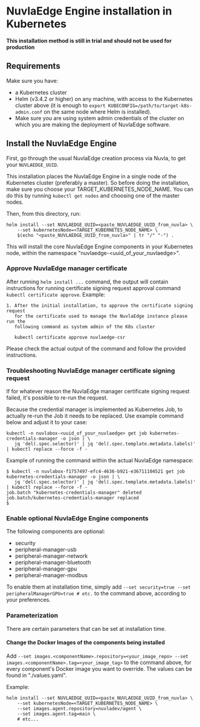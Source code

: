 # NuvlaEdge Engine installation in Kubernetes

**This installation method is still in trial and should not be used for production**

## Requirements

Make sure you have:

- a Kubernetes cluster
- Helm (v3.4.2 or higher) on any machine, with access to the Kubernetes cluster
  above (it is enough to `export KUBECONFIG=/path/to/target-k8s-admin.conf` on
  the same node where Helm is installed).
- Make sure you are using system admin credentials of the cluster on which you
  are making the deployment of NuvlaEdge software.

## Install the NuvlaEdge Engine

First, go through the usual NuvlaEdge creation process via Nuvla, to get
your `NUVLAEDGE_UUID`.

This installation places the NuvlaEdge Engine in a single node of the Kubernetes
cluster (preferably a master). So before doing the installation, make sure you
choose your TARGET_KUBERNETES_NODE_NAME. You can do this by
running `kubectl get nodes` and choosing one of the master nodes.

Then, from this directory, run:

```
helm install --set NUVLAEDGE_UUID=<paste_NUVLAEDGE_UUID_from_nuvla> \
    --set kubernetesNode=<TARGET_KUBERNETES_NODE_NAME> \
    $(echo "<paste_NUVLAEDGE_UUID_from_nuvla>" | tr "/" "-") .
```

This will install the core NuvlaEdge Engine components in your Kubernetes node,
within the namespace "nuvlaedge-<uuid_of_your_nuvlaedge>".

### Approve NuvlaEdge manager certificate

After running `helm install ...` command, the output will contain instructions
for running certificate signing request approval command
`kubectl certificate approve`. Example:

```shell
1. After the initial installation, to approve the certificate signing request
   for the certificate used to manage the NuvlaEdge instance please run the
   following command as system admin of the K8s cluster
   
   kubectl certificate approve nuvlaedge-csr
```

Please check the actual output of the command and follow the provided
instructions.

### Troubleshooting NuvlaEdge manager certificate signing request

If for whatever reason the NuvlaEdge manager certificate signing request failed,
it's possible to re-run the request.

Because the credential manager is implemented as Kubernetes Job, to actually
re-run the Job it needs to be replaced. Use example command below and adjust it
to your case:

```shell
kubectl -n nuvlabox-<uuid_of_your_nuvlaedge> get job kubernetes-credentials-manager -o json | \
   jq 'del(.spec.selector)' | jq 'del(.spec.template.metadata.labels)' | kubectl replace --force -f -
```

Example of running the command within the actual NuvlaEdge namespace:

```shell
$ kubectl -n nuvlabox-f1757497-efc4-4636-b921-e36711104521 get job kubernetes-credentials-manager -o json | \
   jq 'del(.spec.selector)' | jq 'del(.spec.template.metadata.labels)' | kubectl replace --force -f -
job.batch "kubernetes-credentials-manager" deleted
job.batch/kubernetes-credentials-manager replaced
$
```

### Enable optional NuvlaEdge Engine components

The following components are optional:
 - security
 - peripheral-manager-usb
 - peripheral-manager-network
 - peripheral-manager-bluetooth
 - peripheral-manager-gpu
 - peripheral-manager-modbus

To enable them at installation time, simply
add `--set security=true --set peripheralManagerGPU=true # etc.` to the command
above, according to your preferences.

### Parameterization

There are certain parameters that can be set at installation time.

#### Change the Docker Images of the components being installed

Add `--set images.<componentName>.repository=<your_image_repo> --set images.<componentName>.tag=<your_image_tag>`
to the command above, for every component's Docker image you want to override.
The <componentName> values can be found in "./values.yaml".

Example:

```
helm install --set NUVLAEDGE_UUID=<paste_NUVLAEDGE_UUID_from_nuvla> \
    --set kubernetesNode=<TARGET_KUBERNETES_NODE_NAME> \
    --set images.agent.repository=nuvladev/agent \
    --set images.agent.tag=main \
    # etc...
```
